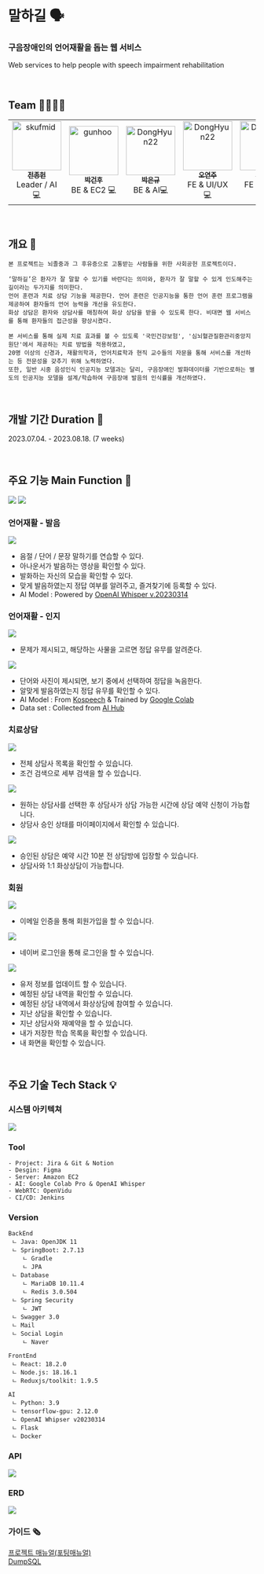 # 말하길 🗣
### 구음장애인의 언어재활을 돕는 웹 서비스
Web services to help people with speech impairment rehabilitation

<br>

## Team 👨‍👩‍👦‍👦
<table align="center">
    <tr align="center">
        <td><a href="https://github.com/skufmid">
            <img src="https://avatars.githubusercontent.com/skufmid" width="100px"  alt="skufmid"/><br />
            <sub><b>전종헌</b></sub></a>
            <br/> Leader / AI 💻
        </td>
        <td ><a href="https://github.com/gunhoo">
            <img src="https://avatars.githubusercontent.com/gunhoo"  width="100px"  alt="gunhoo"/><br />
            <sub><b>박건후</b></sub></a>  
            <br /> BE & EC2 💻
        </td>
        <td><a href="https://github.com/parkeg1223">
            <img src="https://avatars.githubusercontent.com/parkeg1223" width="100px" alt="DongHyun22"/><br />
            <sub><b>박은규</b></sub></a>
            <br /> BE & AI💻
        </td>
        <td><a href="https://github.com/OH-Yeonju">
            <img src="https://avatars.githubusercontent.com/OH-Yeonju"  width="100px" alt="DongHyun22"/><br />
            <sub><b>오연주</b></sub></a>
            <br />FE & UI/UX 💻
        </td>
        <td><a href="https://github.com/ji-hyon">
            <img src="https://avatars.githubusercontent.com/ji-hyon" width="100px" alt="DongHyun22"/><br />
            <sub><b>서지현</b></sub></a>
            <br /> FE & CI/CD 💻
        </td>
    </tr>
</table>

<br>

## 개요 📁
``` 
본 프로젝트는 뇌졸중과 그 후유증으로 고통받는 사람들을 위한 사회공헌 프로젝트이다. 

‘말하길’은 환자가 잘 말할 수 있기를 바란다는 의미와, 환자가 잘 말할 수 있게 인도해주는 길이라는 두가지를 의미한다.
언어 훈련과 치료 상담 기능을 제공한다. 언어 훈련은 인공지능을 통한 언어 훈련 프로그램을 제공하여 환자들의 언어 능력을 개선을 유도한다.
화상 상담은 환자와 상담사를 매칭하여 화상 상담을 받을 수 있도록 한다. 비대면 웹 서비스를 통해 환자들의 접근성을 향상시켰다.

본 서비스를 통해 실제 치료 효과를 볼 수 있도록 '국민건강보험', '심뇌혈관질환관리중앙지원단'에서 제공하는 치료 방법을 적용하였고,
20명 이상의 신경과, 재활의학과, 언어치료학과 현직 교수들의 자문을 통해 서비스를 개선하는 등 전문성을 갖추기 위해 노력하였다.
또한, 일반 시중 음성인식 인공지능 모델과는 달리, 구음장애인 발화데이터를 기반으로하는 별도의 인공지능 모델을 설계/학습하여 구음장애 발음의 인식률을 개선하였다.
```

<br>

## 개발 기간 Duration 📅

2023.07.04. - 2023.08.18. (7 weeks)

<br>

## 주요 기능 Main Function 🧰
<img src = "./img/언어훈련.png"/>
<img src = "./img/치료상담.png"/>

### 언어재활 - 발음
<img src = "./img/언어재활-발음.gif" />

- 음절 / 단어 / 문장 말하기를 연습할 수 있다.
- 아나운서가 발음하는 영상을 확인할 수 있다.
- 발화하는 자신의 모습을 확인할 수 있다.
- 맞게 발음하였는지 정답 여부를 알려주고, 즐겨찾기에 등록할 수 있다.
- AI Model : Powered by [OpenAI Whisper v.20230314](https://openai.com/research/whisper)

### 언어재활 - 인지
<img src = "./img/사물고르기.gif" />

- 문제가 제시되고, 해당하는 사물을 고르면 정답 유무를 알려준다.

<img src = "./img/사물이름맞히기.gif" />

- 단어와 사진이 제시되면, 보기 중에서 선택하여 정답을 녹음한다.
- 알맞게 발음하였는지 정답 유무를 확인할 수 있다.
- AI Model : From [Kospeech](https://github.com/sooftware/kospeech) & Trained by [Google Colab](https://colab.google/)
- Data set : Collected from [AI Hub](https://aihub.or.kr/aihubdata/data/view.do?currMenu=115&topMenu=100&aihubDataSe=realm&dataSetSn=608)


### 치료상담
<img src = "./img/상담사상세검색.gif" />

- 전체 상담사 목록을 확인할 수 있습니다.
- 조건 검색으로 세부 검색을 할 수 있습니다.

<img src = "./img/상담사상담신청.gif" />

- 원하는 상담사를 선택한 후 상담사가 상담 가능한 시간에 상담 예약 신청이 가능합니다.
- 상담사 승인 상태를 마이페이지에서 확인할 수 있습니다.

<img src = "./img/상담화면.gif" />

- 승인된 상담은 예약 시간 10분 전 상담방에 입장할 수 있습니다.
- 상담사와 1:1 화상상담이 가능합니다.

### 회원
<img src = "./img/회원가입.gif" />

- 이메일 인증을 통해 회원가입을 할 수 있습니다.

<img src = "./img/네이버로그인.gif" />

- 네이버 로그인을 통해 로그인을 할 수 있습니다.

<img src = "./img/마이페이지.gif" />

- 유저 정보를 업데이트 할 수 있습니다.
- 예정된 상담 내역을 확인할 수 있습니다.
- 예정된 상담 내역에서 화상상담에 참여할 수 있습니다.
- 지난 상담을 확인할 수 있습니다.
- 지난 상담사와 재예약을 할 수 있습니다.
- 내가 저장한 학습 목록을 확인할 수 있습니다.
- 내 화면을 확인할 수 있습니다.



<br>

## 주요 기술 Tech Stack 💡

### 시스템 아키텍쳐
<img src="./img/SA.png"/>

### Tool 
```
- Project: Jira & Git & Notion
- Desgin: Figma
- Server: Amazon EC2
- AI: Google Colab Pro & OpenAI Whisper
- WebRTC: OpenVidu
- CI/CD: Jenkins
```


### Version

```
BackEnd
 ㄴ Java: OpenJDK 11 
 ㄴ SpringBoot: 2.7.13
    ㄴ Gradle
    ㄴ JPA
 ㄴ Database
    ㄴ MariaDB 10.11.4
    ㄴ Redis 3.0.504
 ㄴ Spring Security
    ㄴ JWT
 ㄴ Swagger 3.0
 ㄴ Mail
 ㄴ Social Login
    ㄴ Naver

FrontEnd
 ㄴ React: 18.2.0
 ㄴ Node.js: 18.16.1
 ㄴ Reduxjs/toolkit: 1.9.5

AI
 ㄴ Python: 3.9
 ㄴ tensorflow-gpu: 2.12.0
 ㄴ OpenAI Whipser v20230314
 ㄴ Flask
 ㄴ Docker
```

### API
<img src = "./img/api.png" />

### ERD
<img src = "./img/ERD.png" />

### 가이드 🗞
[프로젝트 매뉴얼(포팅매뉴얼)](./exec/말하길%20프로젝트%20매뉴얼.pdf)  
[DumpSQL](./exec/dump.sql)  
